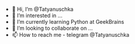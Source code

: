 - 👋 Hi, I’m @Tatyanuschka
- 👀 I’m interested in ...
- 🌱 I’m currently learning Python at GeekBrains
- 💞️ I’m looking to collaborate on ...
- 📫 How to reach me - telegram @Tatyanuschka

<!---
Tatyanuschka/Tatyanuschka is a ✨ special ✨ repository because its `README.md` (this file) appears on your GitHub profile.
You can click the Preview link to take a look at your changes.
--->
